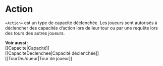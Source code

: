 # Action
`«Action»` est un type de capacité déclenchée.
Les joueurs sont autorisés à déclencher des capacités d’action lors de leur tour ou par une requête lors des tours des autres joueurs.

**Voir aussi :**  
[[Capacite|Capacité]]  
[[CapaciteDeclenchee|Capacité déclenchée]]  
[[TourDeJoueur|Tour de joueur]]  
